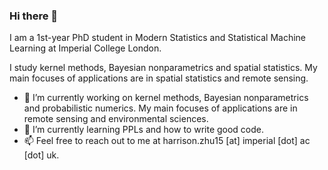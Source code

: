### Hi there 👋

I am a 1st-year PhD student in Modern Statistics and Statistical Machine Learning at Imperial College London.

I study kernel methods, Bayesian nonparametrics and spatial statistics. My main focuses of applications are in spatial statistics and remote sensing.

- 🔭 I’m currently working on kernel methods, Bayesian nonparametrics and probabilistic numerics. My main focuses of applications are in remote sensing and environmental sciences.
- 🌱 I’m currently learning PPLs and how to write good code.
- 📫 Feel free to reach out to me at harrison.zhu15 [at] imperial [dot] ac [dot] uk.


